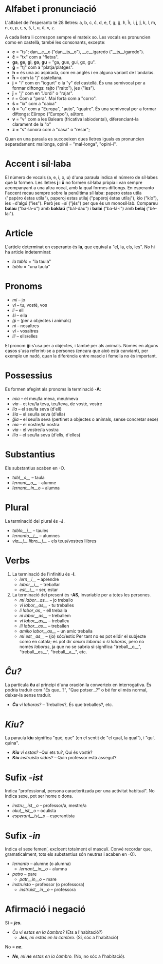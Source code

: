 # Alfabet i pronunciació

L'alfabet de l'esperanto té 28 lletres: a, b, c, ĉ, d, e, f, g, ĝ, h, ĥ, i, j, ĵ, k, l, m, n, o, p, r, s, ŝ, t, u, ŭ, v, z.

A cada lletra li correspon sempre el mateix so. Les vocals es pronuncien como en castellà, també les consonants, excepte:

- __c__ = "ts"; dan__c__o ("dan__ts__o"), __c__igaredo ("__ts__igaredo").
- __ĉ__ = "tx" com a "fletxa".
- __ga__, __ge__, __gi__, __go__, __gu__ = "ga, gue, gui, go, gu".
- __ĝ__ = "tj" com a "platja/platges".
- __h__ = és una ac aspirada, com en anglès i en alguna variant de l'andalús.
- __ĥ__ = com la "j" castellana.
- __j__ = "i" com en "iogurt" o la "y" del castellà.
És una semivocal per a formar diftongs: rajto ("raito"), jes ("ies").
- __ĵ__ = "j" com en "Jordi" o "rajar".
- __r__ = Com a "pera". Mai forta com a "corro".
- __ŝ__ = "ix" com a "caixa"
- __ŭ__ = "u" com a "Europa", "auto", "quatre".
És una semivocal per a formar diftongs: Eŭropo ("Europo"), aŭtoro.
- __v__ = "v" com a les Balears (fricativa labiodental), diferenciant-la clarament de la "b"
- __z__ = "s" sonora com a "casa" o "resar"; 

Quan en una paraula es succeeixen dues lletres iguals es pronuncien separadament: mallonga, opinii = "mal-longa", "opini-i".

# Accent i síl·laba

El número de vocals (a, e, i, o, u) d'una paraula indica el número de síl·labes que la formen.
Les lletres __j__ i __ŭ__ no formen síl·laba pròpia i van sempre acompanyant a una altra vocal, amb la qual formes diftongs.
En esperanto l'accent recau sempre sobre la penúltima síl·laba: papero estas utila ("papéro éstas utíla"), paperoj estas utilaj ("papéroj éstas utílaj"), kio ("kío"), ies =d'algú ("íes"). Però jes =sí ("jés") per que és un monosíl·lab.
Compareu __balau__ ("ba-lá-u") amb __baldaŭ__ ("bál-dau") i __balai__ ("ba-lá-i") amb __belaj__ ("bé-lai").

# Article

L'article determinat en esperanto és __la__, que equival a "el, la, els, les". No hi ha article indeterminat:

- *la tablo* = "la taula"
- *tablo* = "una taula"

# Pronoms

- *mi* – jo
- *vi* – tu, vostè, vos
- *li* – ell
- *ŝi* – ella
- *ĝi* – (per a objectes i animals)
- *ni* – nosaltres
- *vi* - vosaltres
- *ili* – ells/elles

El pronom __ĝi__ s'usa per a objectes, i també per als animals. Només en alguns casos s'usa referint-se a persones (encara que  això està canviant), per exemple un nadó, quan la diferència entre mascle i femella no és important.

# Possessius

Es formen afegint als pronoms la terminació -__A__:

- *mia* – el meu/la meva, meu/meva
- *via* – et teu/la teva, teu/teva, de vostè, vostre
- *lia* – el seu/la seva (d'ell)
- *ŝia* – el seu/la seva (d'ella)
- *ĝia* – el seu/la seva (pertinet a objectes o animals, sense concretar sexe)
- *nia* – el nostre/la nostra
- *via* - el vostre/la vostra
- *ilia* – el seu/la seva (d'ells, d'elles)

# Substantius

Els substantius acaben en -O.

- *tabl__o__* – taula
- *lernant__o__* – alumne
- *lernant__in__o* – alumna

# Plural

La terminació del plural és __-J__.

- *tablo__j__* – taules
- *lernanto__j__* – alumnes
- *via__j__ libro__j__* – els teus/vostres llibres

# Verbs

1. La terminació de l'infinitiu és __-I__.
   - *lern__i__* – aprendre
   - *labor__i__* – treballar
   - *est__i__* – ser, estar
2. La terminació del present és __-AS__, invariable per a totes les persones.
   - *mi labor__as__* – jo treballo
   - *vi labor__as__* - tu treballes
   - *li labor_as_* - ell treballa
   - *ni labor__as__* – treballem
   - *vi labor__as__* – treballeu
   - *ili labor__as__* – treballen
   - *amiko labor__as__* – un amic treballa
   - *mi est__as__* – (jo) sóc/estic
   Per tant no es pot elidir el subjecte como en català; es pot dir *amiko laboras* o *ŝi laboras*, pero no només *laboras*, ja que no se sabria si significa "treball__o__", "treball__es__", "treball__a__", etc.

# *Ĉu?*

La partícula __ĉu__ al principi d'una oración la converteix en interrogativa. És podria traduir com "És que...?", "Que potser...?" o bé fer el més normal, deixar-la sense traduir.
- *__Ĉu__ vi laboras?* – Treballes?, És que treballes?, etc.

# *Kiu?*

La paraula __kiu__ significa "què, que" (en el sentit de "el qual, la qual"), i "quí, quina".

- *__Kiu__ vi estas?* –Quí ets tu?, Quí és vostè?
- *__Kiu__ instruisto sidas?* – Quin professor està assegut?

# Sufix *-ist*

Indica "professional, persona caracteritzada per una activitat habitual". No indica sexe, pot ser home o dona.

- *instru__ist__o* – professor/a, mestre/a
- *okul__ist__o* – oculista
- *esperant__ist__o* – esperantista

# Sufix *-in*

Indica el sexe femení, excloent totalment el masculí. 
Convé recordar que, gramaticalment, tots els substantius són neutres i acaben en -O).

- *lernanto* – alumne (o alumna)
    - *lernant__in__o* – alumna
- *patro* – pare
    - *patr__in__o* – mare
- *instruisto* – professor (o professora)
    - *instruist__in__o* – professora

# Afirmació i negació

Sí = *__jes__*.

- *Ĉu vi estas en la ĉambro?* (Ets a l'habitació?)
  - *__Jes__, mi estas en la ĉambro.* (Sí, sóc a l'habitació)

No = *__ne__*.

- *__Ne__, mi __ne__ estas en la ĉambro.* (No, no sóc a l'habitació).
